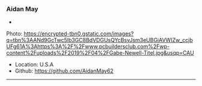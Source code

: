 ### Aidan May

-
Photo: https://encrypted-tbn0.gstatic.com/images?q=tbn%3AANd9GcTwc5lb3GC8BdVDGUsQYcBsvJsm3eUBGiAVWIZw_ccjbUFg61A%3Ahttps%3A%2F%2Fwww.pcbuildersclub.com%2Fwp-content%2Fuploads%2F2019%2F04%2FGabe-Newell-Titel.jpg&usqp=CAU
- Location: U.S.A
- Github: https://github.com/AidanMay62

***

